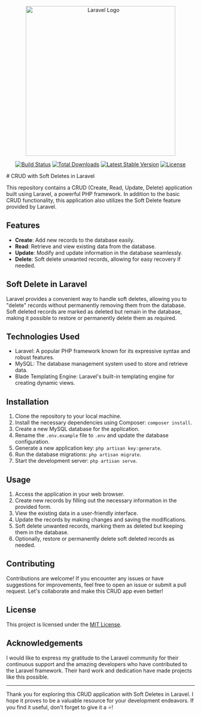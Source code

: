 <p align="center"><a href="https://laravel.com" target="_blank"><img src="https://raw.githubusercontent.com/laravel/art/master/logo-lockup/5%20SVG/2%20CMYK/1%20Full%20Color/laravel-logolockup-cmyk-red.svg" width="400" alt="Laravel Logo"></a></p>

<p align="center">
<a href="https://github.com/laravel/framework/actions"><img src="https://github.com/laravel/framework/workflows/tests/badge.svg" alt="Build Status"></a>
<a href="https://packagist.org/packages/laravel/framework"><img src="https://img.shields.io/packagist/dt/laravel/framework" alt="Total Downloads"></a>
<a href="https://packagist.org/packages/laravel/framework"><img src="https://img.shields.io/packagist/v/laravel/framework" alt="Latest Stable Version"></a>
<a href="https://packagist.org/packages/laravel/framework"><img src="https://img.shields.io/packagist/l/laravel/framework" alt="License"></a>
</p>
# CRUD with Soft Deletes in Laravel

This repository contains a CRUD (Create, Read, Update, Delete) application built using Laravel, a powerful PHP framework. In addition to the basic CRUD functionality, this application also utilizes the Soft Delete feature provided by Laravel.

## Features

- **Create**: Add new records to the database easily.
- **Read**: Retrieve and view existing data from the database.
- **Update**: Modify and update information in the database seamlessly.
- **Delete**: Soft delete unwanted records, allowing for easy recovery if needed.

## Soft Delete in Laravel

Laravel provides a convenient way to handle soft deletes, allowing you to "delete" records without permanently removing them from the database. Soft deleted records are marked as deleted but remain in the database, making it possible to restore or permanently delete them as required.

## Technologies Used

- Laravel: A popular PHP framework known for its expressive syntax and robust features.
- MySQL: The database management system used to store and retrieve data.
- Blade Templating Engine: Laravel's built-in templating engine for creating dynamic views.

## Installation

1. Clone the repository to your local machine.
2. Install the necessary dependencies using Composer: `composer install`.
3. Create a new MySQL database for the application.
4. Rename the `.env.example` file to `.env` and update the database configuration.
5. Generate a new application key: `php artisan key:generate`.
6. Run the database migrations: `php artisan migrate`.
7. Start the development server: `php artisan serve`.

## Usage

1. Access the application in your web browser.
2. Create new records by filling out the necessary information in the provided form.
3. View the existing data in a user-friendly interface.
4. Update the records by making changes and saving the modifications.
5. Soft delete unwanted records, marking them as deleted but keeping them in the database.
6. Optionally, restore or permanently delete soft deleted records as needed.

## Contributing

Contributions are welcome! If you encounter any issues or have suggestions for improvements, feel free to open an issue or submit a pull request. Let's collaborate and make this CRUD app even better!

## License

This project is licensed under the [MIT License](LICENSE).

## Acknowledgements

I would like to express my gratitude to the Laravel community for their continuous support and the amazing developers who have contributed to the Laravel framework. Their hard work and dedication have made projects like this possible.

---

Thank you for exploring this CRUD application with Soft Deletes in Laravel. I hope it proves to be a valuable resource for your development endeavors. If you find it useful, don't forget to give it a ⭐️!
